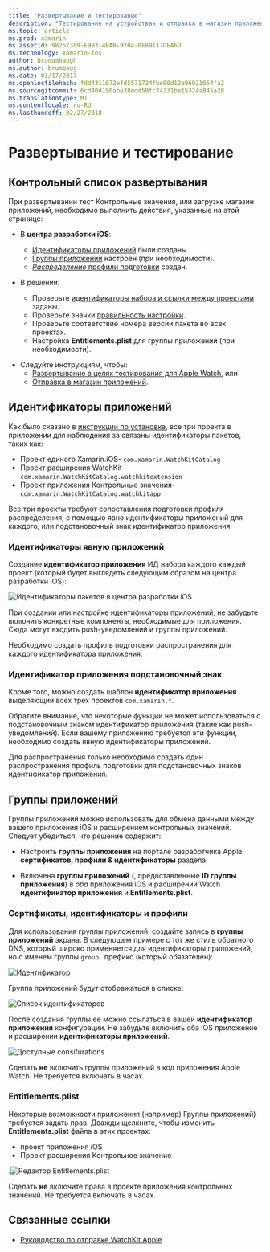 ```yaml
---
title: "Развертывание и тестирование"
description: "Тестирование на устройствах и отправка в магазин приложений"
ms.topic: article
ms.prod: xamarin
ms.assetid: 98257399-E9B3-4BAB-9204-0E89117DEA6D
ms.technology: xamarin-ios
author: bradumbaugh
ms.author: brumbaug
ms.date: 03/17/2017
ms.openlocfilehash: fdd4311072efd5571724fbe00d12a96921054fa2
ms.sourcegitcommit: 6cd40d190abe38edd50fc74331be15324a845a28
ms.translationtype: MT
ms.contentlocale: ru-RU
ms.lasthandoff: 02/27/2018
---
```

# <a name="deployment-and-testing"></a>Развертывание и тестирование

## <a name="deployment-checklist"></a>Контрольный список развертывания

При развертывании тест Контрольные значения, или загрузке магазин приложений, необходимо выполнить действия, указанные на этой странице:

- В **центра разработки iOS**:
  - [Идентификаторы приложений](#App_IDs) были созданы.
  - [Группы приложений](#App_Groups) настроен (при необходимости).
  - [*Распределение* профили подготовки](#Provisioning_Profiles) создан.

- В решении:

  - Проверьте [идентификаторы набора и ссылки между проектами](~/ios/watchos/get-started/installation.md) заданы.
  - Проверьте значки [правильность настройки](~/ios/watchos/app-fundamentals/icons.md).
  - Проверьте соответствие номера версии пакета во всех проектах.
  - Настройка **Entitlements.plist** для группы приложений (при необходимости).

* Следуйте инструкциям, чтобы:
  - [Развертывание в целях тестирования для Apple Watch](~/ios/watchos/deploy-test/device.md), или
  - [Отправка в магазин приложений](~/ios/watchos/deploy-test/appstore.md).


## <a name="app-ids"></a>Идентификаторы приложений

Как было сказано в [инструкции по установке](~/ios/watchos/get-started/installation.md), все три проекта в приложении для наблюдения за связаны идентификаторы пакетов, таких как:

- Проект единого Xamarin.iOS- `com.xamarin.WatchKitCatalog`
- Проект расширения WatchKit- `com.xamarin.WatchKitCatalog.watchkitextension`
- Проект приложения Контрольные значения- `com.xamarin.WatchKitCatalog.watchkitapp`

Все три проекты требуют сопоставления подготовки профиля распределения, с помощью явно идентификаторы приложений для каждого, или подстановочный знак идентификатор приложения.

### <a name="explicit-app-ids"></a>Идентификаторы явную приложений

Создание **идентификатор приложения** ИД набора каждого каждый проект (который будет выглядеть следующим образом на центра разработки iOS):

![Идентификаторы пакетов в центра разработки iOS](images/appids-specific-sml.png)

При создании или настройке идентификаторы приложений, не забудьте включить конкретные компоненты, необходимые для приложения. Сюда могут входить push-уведомлений и группы приложений.

Необходимо создать профиль подготовки распространения для каждого идентификатора приложения.

### <a name="wildcard-app-id"></a>Идентификатор приложения подстановочный знак

Кроме того, можно создать шаблон **идентификатор приложения** выделяющий всех трех проектов `com.xamarin.*`.

Обратите внимание, что некоторые функции не может использоваться с подстановочным знаком идентификатор приложения (такие как push-уведомлений). Если вашему приложению требуется эти функции, необходимо создать явную идентификаторы приложений.

Для распространения только необходимо создать один распространения профиль подготовки для подстановочных знаков идентификатор приложения.

<a name="app-groups" />

## <a name="app-groups"></a>Группы приложений

Группы приложений можно использовать для обмена данными между вашего приложения iOS и расширением контрольных значений. Следует убедиться, что решение содержит:

- Настроить **группы приложения** на портале разработчика Apple **сертификатов, профили & идентификаторы** раздела.

- Включена **группы приложений** (, предоставленные **ID группы приложения**) в *оба* приложения iOS и расширении Watch **идентификатор приложения** и  **Entitlements.plist**.

### <a name="certificates-identifiers--profiles"></a>Сертификаты, идентификаторы и профили

Для использования группы приложений, создайте запись в **группы приложений** экрана. В следующем примере с тот же стиль обратного DNS, который широко применяется для идентификаторы приложений, но с именем группы `group.` префикс (который обязателен):

![Идентификатор](images/appgroups-new-sml.png)

Группа приложений будут отображаться в списке:

![Список идентификаторов](images/appgroups-setup-sml.png)

После создания группы ее можно ссылаться в вашей **идентификатор приложения** конфигурации. Не забудьте включить оба iOS приложение и расширении **идентификаторы приложений**.

![Доступные consifurations](images/appgroups-sml.png)

Сделать **не** включить группы приложений в код приложения Apple Watch. Не требуется включать в часах.

### <a name="entitlementsplist"></a>Entitlements.plist

Некоторые возможности приложения (например) Группы приложений) требуется задать прав.
Дважды щелкните, чтобы изменить **Entitlements.plist** файла в этих проектах:

- проект приложения iOS
- Проект расширения Контрольное значение

.![Редактор Entitlements.plist](images/entitlements-plist-sml.png)

Сделать **не** включите права в проекте приложения контрольных значений. Не требуется включать в часах.



## <a name="related-links"></a>Связанные ссылки

- [Руководство по отправке WatchKit Apple](https://developer.apple.com/app-store/watch/)
